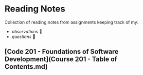 # Reading Notes
Collection of reading notes from assignments keeping track of my:
  - _observations_ :thinking:
  - _questions_ :raised_eyebrow:
## [Code 201 - Foundations of Software Development](Course 201 - Table of Contents.md)

